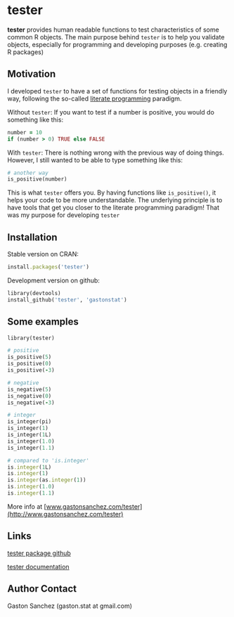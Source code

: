 # tester

**tester** provides human readable functions to test characteristics of some common R objects. The main purpose behind `tester` is to help you validate objects, especially for programming and developing purposes (e.g. creating R packages)

## Motivation

I developed `tester` to have a set of functions for testing objects in a friendly way, following the so-called [literate programming](http://www-cs-faculty.stanford.edu/~uno/lp.html) paradigm.

Without `tester`: If you want to test if a number is positive, you would do something like this:
```ruby
number = 10
if (number > 0) TRUE else FALSE
```

With `tester`: There is nothing wrong with the previous way of doing things. However, I still wanted to be able to type something like this:
```ruby
# another way
is_positive(number)
```
This is what `tester` offers you. By having functions like `is_positive()`, it helps your code to be more understandable. The underlying principle is to have tools that get you closer to the literate programming paradigm! That was my purpose for developing `tester`


## Installation

Stable version on CRAN:

```ruby
install.packages('tester')
```

Development version on github:

```ruby
library(devtools)
install_github('tester', 'gastonstat')
```

## Some examples
```ruby
library(tester)

# positive
is_positive(5)
is_positive(0)
is_positive(-3)

# negative
is_negative(5)
is_negative(0)
is_negative(-3)

# integer
is_integer(pi)
is_integer(1)
is_integer(1L)
is_integer(1.0)
is_integer(1.1)

# compared to 'is.integer'
is.integer(1L)
is.integer(1)
is.integer(as.integer(1))
is.integer(1.0)
is.integer(1.1)
```

More info at [www.gastonsanchez.com/tester](http://www.gastonsanchez.com/tester)

Links
-----
[tester package github](http://github.com/gastonstat/tester)

[tester documentation](http://www.gastonsanchez.com/tester)


Author Contact
--------------
Gaston Sanchez (gaston.stat at gmail.com)
